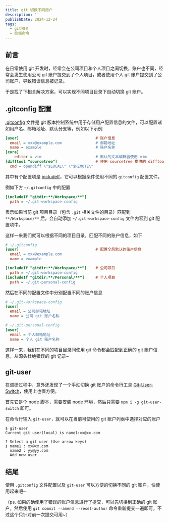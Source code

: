 ```yaml
---
title: git 切换不同用户
description: ''
publishDate: 2024-12-24
tags:
  - git相关
  - 终端命令
---
```


## 前言

在日常使用 git 开发时，经常会在公司项目和个人项目之间切换，账户也不同，经常会发生使用公司 git 账户提交到了个人项目，或者使用个人 git 账户提交到了公司账户，导致错误信息被记录。

于是找了下相关解决方案，可以实现不同项目目录下自动切换 git 账户。

## .gitconfig 配置

[.gitconfig](https://git-scm.com/docs/git-config#FILES) 文件是 git 版本控制系统中用于存储用户配置信息的文件，可以配置诸如用户名、邮箱地址、默认分支等，例如以下示例

```ini
[user]                                  # 账户信息
  email = xxx@example.com               # 邮箱地址
  name = example                        # 账户名称
[core]
    editor = vim                        # 默认的文本编辑器使用 vim
[difftool "sourcetree"]                 # 使用 sourcetree 提供的 difftool
  cmd = opendiff \"$LOCAL\" \"$REMOTE\"
```

其中有个配置项是 [includeIf](https://git-scm.com/docs/git-config#_conditional_includes)，它可以根据条件使用不同的 `gitconfig` 配置文件。

例如下方 `~/.gitconfig` 中的配置

```ini
[includeIf "gitdir:**/Workspace/**"]
  path = ~/.git-workspace-config
```

表示如果当前 git 项目目录（包含 `.git` 相关文件的目录）匹配到 `**/Workspace/**` 后，会自动添加 `~/.git-workspace-config` 文件内容到 git 配置项中。

这样一来我们就可以根据不同的项目目录，匹配不同的账户信息，如下

```ini
# ~/.gitconfig
[user]                                  # 配置全局默认的账户信息
  email = xxx@example.com
  name = example

[includeIf "gitdir:**/Workspace/**"]    # 公司项目
  path = ~/.git-workspace-config
[includeIf "gitdir:**/Personal/**"]     # 个人项目
  path = ~/.git-personal-config
```

然后在不同的配置文件中分别配置不同的账户信息

```ini
# ~/.git-workspace-config
[user]
  email = 公司邮箱地址
  name = 公司 git 账户名称

# ~/.git-personal-config
[user]
  email = 个人邮箱地址
  name = 个人 git 账户名称
```

这样一来，我们在不同的项目目录间使用 git 命令都会匹配到正确的 git 账户信息，从源头杜绝错误的 git 记录~

## git-user

在调研过程中，意外还发现了一个手动切换 git 账户的命令行工具 [Git-User-Switch](https://github.com/geongeorge/Git-User-Switch)，使用上也很方便。

首先它是个 node 脚本，需要安装 node 环境，然后只需要 `npm i -g git-user-switch` 即可。

在命令行输入 `git-user`，就可以在当前可使用的 git 账户列表中选择对应的账户

```shell
$ git-user
Current git user(local) is name1:xx@xx.com

? Select a git user (Use arrow keys)
❯ name1 : xx@xx.com
  name2 : yy@yy.com
  Add new user
```

## 结尾

使用 `.gitconfig` 文件配置以及 `git-user` 可以方便的切换不同的 git 账户，快使用起来吧~

（ps. 如果的确使用了错误的账户信息进行了提交，可以先切换到正确的 git 账户，然后使用 `git commit --amend --reset-author` 命令重新提交一遍即可，不过这个只针对前一次提交可用~）
